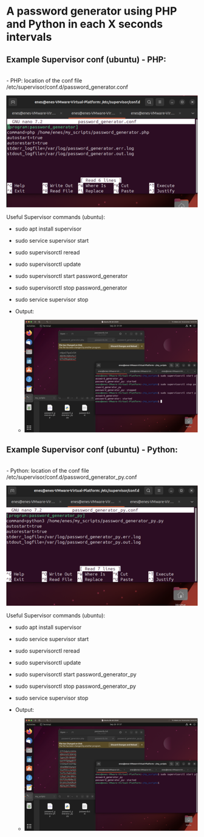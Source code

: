 # A password generator using PHP and Python in each X seconds intervals

## Example Supervisor conf (ubuntu) - PHP:

<br />
- PHP: location of the conf file /etc/supervisor/conf.d/password_generator.conf
<br />

![Php conf settings](/screenshoots/phpconf4.png)

Useful Supervisor commands (ubuntu):

- sudo apt install supervisor
- sudo service supervisor start
- sudo supervisorctl reread
- sudo supervisorctl update
- sudo supervisorctl start password_generator
- sudo supervisorctl stop password_generator
- sudo service supervisor stop

- Output:
    - ![Php output](/screenshoots/php2.png)



## Example Supervisor conf (ubuntu) - Python:


<br />
- Python: location of the conf file /etc/supervisor/conf.d/password_generator_py.conf
<br />

![Python conf settings](/screenshoots/pyconf3.png)


Useful Supervisor commands (ubuntu):

- sudo apt install supervisor
- sudo service supervisor start
- sudo supervisorctl reread
- sudo supervisorctl update
- sudo supervisorctl start password_generator_py
- sudo supervisorctl stop password_generator_py
- sudo service supervisor stop

- Output:
    - ![Python output](/screenshoots/py1.png)



